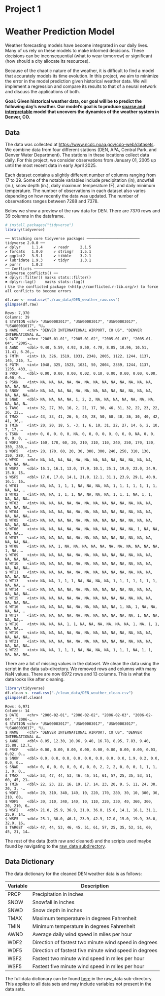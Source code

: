 # Project 1


# Weather Prediction Model

Weather forecasting models have become integrated in our daily lives.
Many of us rely on these models to make informed decisions. These
decisions can be inconsequential (what to wear tomorrow) or significant
(how should a city allocate its resources).

Because of the chaotic nature of the weather, it is difficult to find a
model that accurately models its time evolution. In this project, we aim
to minimize the error in the model prediction given historical weather
data. We will implement a regression and compare its results to that of
a neural network and discuss the applications of both.

**Goal: Given historical weather data, our goal will be to predict the
following day’s weather. Our model’s goal is to produce <u>sparse and
interpretable</u> model that uncovers the dynamics of the weather system
in Denver, CO.**

## Data

The data was collected at <https://www.ncdc.noaa.gov/cdo-web/datasets>.
We combine data from four different stations (DEN, APA, Central Park,
and Denver Water Department). The stations in these locations collect
data daily. For this project, we consider observations from January 01,
2005 up until the most recent data in early April 2025.

Each dataset contains a slightly different number of columns ranging
from 17 to 39. Some of the notable variables include precipitation (in),
snowfall (in.), snow depth (in.), daily maximum temperature (F), and
daily minimum temperature. The number of observations in each dataset
also varies depending on how recently the data was updated. The number
of observations ranges between 7288 and 7378.

Below we show a preview of the raw data for DEN. There are 7370 rows and
39 columns in the dataframe.

``` r
# install.packages("tidyverse")
library(tidyverse)
```

    ── Attaching core tidyverse packages ──────────────────────── tidyverse 2.0.0 ──
    ✔ dplyr     1.1.4     ✔ readr     2.1.5
    ✔ forcats   1.0.0     ✔ stringr   1.5.1
    ✔ ggplot2   3.5.1     ✔ tibble    3.2.1
    ✔ lubridate 1.9.3     ✔ tidyr     1.3.1
    ✔ purrr     1.0.2     
    ── Conflicts ────────────────────────────────────────── tidyverse_conflicts() ──
    ✖ dplyr::filter() masks stats::filter()
    ✖ dplyr::lag()    masks stats::lag()
    ℹ Use the conflicted package (<http://conflicted.r-lib.org/>) to force all conflicts to become errors

``` r
df.raw <- read.csv("./raw_data/DEN_weather_raw.csv")
glimpse(df.raw)
```

    Rows: 7,370
    Columns: 39
    $ STATION <chr> "USW00003017", "USW00003017", "USW00003017", "USW00003017", "U…
    $ NAME    <chr> "DENVER INTERNATIONAL AIRPORT, CO US", "DENVER INTERNATIONAL A…
    $ DATE    <chr> "2005-01-01", "2005-01-02", "2005-01-03", "2005-01-04", "2005-…
    $ AWND    <dbl> 9.40, 5.59, 4.92, 8.50, 4.70, 8.05, 10.96, 10.51, 11.41, 6.26,…
    $ FMTM    <int> 10, 326, 1519, 1031, 2348, 2005, 1122, 1244, 1137, 145, 216, 7…
    $ PGTM    <int> 1048, 325, 1523, 1031, 50, 2004, 2359, 1244, 1137, 1235, 433, …
    $ PRCP    <dbl> 0.00, 0.00, 0.00, 0.02, 0.10, 0.00, 0.00, 0.00, 0.00, 0.00, 0.…
    $ PSUN    <int> NA, NA, NA, NA, NA, NA, NA, NA, NA, NA, NA, NA, NA, NA, NA, NA…
    $ SNOW    <dbl> NA, NA, NA, NA, NA, NA, NA, NA, NA, NA, NA, NA, NA, NA, NA, NA…
    $ SNWD    <dbl> NA, NA, NA, NA, 1, 2, 2, NA, NA, NA, NA, NA, NA, NA, NA, NA, N…
    $ TAVG    <int> 32, 27, 30, 16, 2, 21, 17, 30, 46, 31, 32, 22, 23, 22, 26, 22,…
    $ TMAX    <int> 43, 33, 41, 26, 6, 40, 28, 50, 60, 40, 36, 30, 40, 42, 41, 36,…
    $ TMIN    <int> 20, 20, 18, 5, -3, 1, 6, 10, 31, 22, 27, 14, 6, 2, 10, 7, 17, …
    $ TSUN    <int> 0, 0, 0, 0, 0, NA, 0, 0, 0, 0, 0, 0, 0, 0, NA, 0, 0, 0, 0, 0, …
    $ WDF2    <int> 160, 170, 60, 20, 210, 310, 110, 240, 250, 170, 130, 350, 280,…
    $ WDF5    <int> 20, 170, 60, 20, 30, 300, 300, 240, 250, 310, 130, 350, 280, 7…
    $ WESD    <dbl> NA, NA, NA, NA, NA, NA, NA, NA, NA, NA, NA, NA, NA, NA, NA, NA…
    $ WSF2    <dbl> 16.1, 16.1, 13.0, 17.9, 10.1, 25.1, 19.9, 23.0, 34.9, 15.0, 15…
    $ WSF5    <dbl> 17.0, 17.0, 14.1, 21.0, 12.1, 31.1, 23.9, 29.1, 40.9, 16.1, 16…
    $ WT01    <int> NA, NA, 1, 1, 1, NA, NA, NA, NA, 1, 1, 1, 1, 1, 1, 1, NA, NA, …
    $ WT02    <int> NA, NA, 1, 1, 1, NA, NA, NA, NA, 1, 1, 1, NA, 1, 1, NA, NA, NA…
    $ WT03    <int> NA, NA, NA, NA, NA, NA, NA, NA, NA, NA, NA, NA, NA, NA, NA, NA…
    $ WT04    <int> NA, NA, NA, NA, NA, NA, NA, NA, NA, NA, NA, NA, NA, NA, NA, NA…
    $ WT05    <int> NA, NA, NA, NA, NA, NA, NA, NA, NA, NA, NA, NA, NA, NA, NA, NA…
    $ WT06    <int> NA, NA, NA, NA, NA, NA, NA, NA, NA, NA, NA, 1, NA, NA, NA, NA,…
    $ WT07    <int> NA, NA, NA, NA, NA, NA, NA, NA, NA, NA, NA, NA, NA, NA, NA, NA…
    $ WT08    <int> NA, NA, 1, NA, NA, NA, NA, NA, NA, NA, NA, NA, NA, NA, 1, NA, …
    $ WT09    <int> NA, NA, NA, NA, NA, NA, NA, NA, NA, NA, NA, NA, NA, NA, NA, NA…
    $ WT10    <int> NA, NA, NA, NA, NA, NA, NA, NA, NA, NA, NA, NA, NA, NA, NA, NA…
    $ WT11    <int> NA, NA, NA, NA, NA, NA, NA, NA, NA, NA, NA, NA, NA, NA, NA, NA…
    $ WT13    <int> NA, NA, 1, 1, 1, NA, NA, NA, NA, 1, 1, 1, 1, 1, 1, 1, NA, NA, …
    $ WT14    <int> NA, NA, NA, NA, NA, NA, NA, NA, NA, NA, NA, NA, NA, NA, NA, NA…
    $ WT15    <int> NA, NA, NA, NA, NA, NA, NA, NA, NA, NA, NA, NA, NA, NA, NA, NA…
    $ WT16    <int> NA, NA, NA, NA, NA, NA, NA, NA, NA, 1, NA, 1, NA, NA, NA, NA, …
    $ WT17    <int> NA, NA, NA, NA, NA, NA, NA, NA, NA, NA, NA, 1, NA, NA, NA, NA,…
    $ WT18    <int> NA, NA, NA, 1, 1, NA, NA, NA, NA, NA, NA, 1, NA, 1, 1, NA, NA,…
    $ WT19    <int> NA, NA, NA, NA, NA, NA, NA, NA, NA, NA, NA, NA, NA, NA, NA, NA…
    $ WT21    <int> NA, NA, NA, NA, NA, NA, NA, NA, NA, NA, NA, NA, NA, NA, NA, NA…
    $ WT22    <int> NA, NA, 1, 1, 1, NA, NA, NA, NA, 1, 1, 1, NA, 1, 1, NA, NA, NA…

There are a lot of missing values in the dataset. We clean the data
using the script in the data sub-directory. We removed rows and columns
with many NaN values. There are now 6972 rows and 13 columns. This is
what the data looks like after cleaning.

``` r
library(tidyverse)
df.clean <- read.csv("./clean_data/DEN_weather_clean.csv")
glimpse(df.clean)
```

    Rows: 6,971
    Columns: 14
    $ DATE    <chr> "2006-02-01", "2006-02-02", "2006-02-03", "2006-02-04", "2006-…
    $ STATION <chr> "USW00003017", "USW00003017", "USW00003017", "USW00003017", "U…
    $ NAME    <chr> "DENVER INTERNATIONAL AIRPORT, CO US", "DENVER INTERNATIONAL A…
    $ AWND    <dbl> 8.05, 12.30, 10.96, 9.40, 16.78, 8.95, 7.83, 9.40, 15.88, 12.7…
    $ PRCP    <dbl> 0.00, 0.00, 0.00, 0.00, 0.00, 0.00, 0.00, 0.00, 0.03, 0.02, 0.…
    $ SNOW    <dbl> 0.0, 0.0, 0.0, 0.0, 0.0, 0.0, 0.0, 0.0, 1.9, 0.2, 0.0, 0.0, 0.…
    $ SNWD    <dbl> 0, 0, 0, 0, 0, 0, 0, 0, 0, 2, 2, 2, 0, 0, 0, 1, 1, 1, 1, 0, 0,…
    $ TMAX    <dbl> 53, 47, 44, 53, 46, 45, 51, 61, 57, 25, 35, 53, 51, 60, 45, 21…
    $ TMIN    <dbl> 22, 23, 22, 16, 19, 17, 14, 23, 20, 9, 5, 11, 24, 30, 20, 3, -…
    $ WDF2    <dbl> 20, 310, 340, 140, 10, 220, 170, 280, 30, 10, 300, 30, 210, 60…
    $ WDF5    <dbl> 30, 310, 340, 140, 10, 110, 220, 330, 40, 360, 300, 20, 210, 6…
    $ WSF2    <dbl> 21.0, 25.9, 36.9, 21.0, 36.0, 15.0, 14.1, 16.1, 31.1, 25.9, 14…
    $ WSF5    <dbl> 25.1, 30.0, 46.1, 23.9, 42.9, 17.0, 15.0, 19.9, 36.0, 32.0, 16…
    $ TARGET  <dbl> 47, 44, 53, 46, 45, 51, 61, 57, 25, 35, 53, 51, 60, 45, 21, 14…

The rest of the data (both raw and cleaned) and the scripts used maybe
found by navigating to the [raw_data subdirectory](./raw_data).

## Data Dictionary

The data dictionary for the cleaned DEN weather data is as follows:

<table>
<thead>
<tr class="header">
<th>Variable</th>
<th>Description</th>
</tr>
</thead>
<tbody>
<tr class="odd">
<td>PRCP</td>
<td>Precipitation in inches</td>
</tr>
<tr class="even">
<td>SNOW</td>
<td>Snowfall in inches</td>
</tr>
<tr class="odd">
<td>SNWD</td>
<td>Snow depth in inches</td>
</tr>
<tr class="even">
<td>TMAX</td>
<td>Maximum temperature in degrees Fahrenheit</td>
</tr>
<tr class="odd">
<td>TMIN</td>
<td>Minimum temperature in degrees Fahrenheit</td>
</tr>
<tr class="even">
<td>AWND</td>
<td>Average daily wind speed in miles per hour</td>
</tr>
<tr class="odd">
<td>WDF2</td>
<td>Direction of fastest two minute wind speed in degrees</td>
</tr>
<tr class="even">
<td>WDF5</td>
<td>Direction of fastest five minute wind speed in degrees</td>
</tr>
<tr class="odd">
<td>WSF2</td>
<td>Fastest two minute wind speed in miles per hour</td>
</tr>
<tr class="even">
<td>WSF5</td>
<td>Fastest five minute wind speed in miles per hour</td>
</tr>
</tbody>
</table>

The full data dictionary can be found
[here](raw_data/GSOM_documentation.pdf) in the raw_data sub-directory.
This applies to all data sets and may include variables not present in
the data sets.
